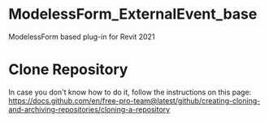 # ModelessForm_ExternalEvent_base
ModelessForm based plug-in for Revit 2021

# Clone Repository
In case you don't know how to do it, follow the instructions on this page:
https://docs.github.com/en/free-pro-team@latest/github/creating-cloning-and-archiving-repositories/cloning-a-repository
